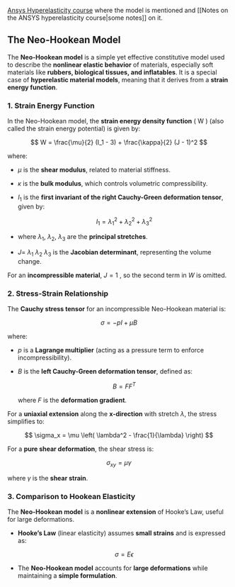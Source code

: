 ---
---

[Ansys Hyperelasticity course](https://innovationspace.ansys.com/product/hyperelasticity/) where the model is mentioned and [[Notes on the ANSYS hyperelasticity course|some notes]] on it. 

## The Neo-Hookean Model

The **Neo-Hookean model** is a simple yet effective constitutive model used to describe the **nonlinear elastic behavior** of materials, especially soft materials like **rubbers, biological tissues, and inflatables**. It is a special case of **hyperelastic material models**, meaning that it derives from a **strain energy function**.
### 1. Strain Energy Function

In the Neo-Hookean model, the **strain energy density function** \( W \) (also called the strain energy potential) is given by:

$$
W = \frac{\mu}{2} (I_1 - 3) + \frac{\kappa}{2} (J - 1)^2
$$

where:

- $\mu$ is the **shear modulus**, related to material stiffness.
- $\kappa$ is the **bulk modulus**, which controls volumetric compressibility.
- $I_1$ is the **first invariant of the right Cauchy-Green deformation tensor**, given by:

  $$
  I_1 = \lambda_1^2 + \lambda_2^2 + \lambda_3^2
  $$

- where $\lambda_1$, $\lambda_2$, $\lambda_3$  are the **principal stretches**.
- $J =$ $\lambda_1$ $\lambda_2$ $\lambda_3$ is the **Jacobian determinant**, representing the volume change.

For an **incompressible material**, $J = 1$ , so the second term in  $W$  is omitted.

### 2. Stress-Strain Relationship

The **Cauchy stress tensor** for an incompressible Neo-Hookean material is:

$$
\sigma = -pI + \mu B
$$

where:

- $p$  is a **Lagrange multiplier** (acting as a pressure term to enforce incompressibility).
- $B$ is the **left Cauchy-Green deformation tensor**, defined as:

  $$
  B = F F^T
  $$

  where $F$ is the **deformation gradient**.

For a **uniaxial extension** along the **x-direction** with stretch $\lambda$, the stress simplifies to:

$$
\sigma_x = \mu \left( \lambda^2 - \frac{1}{\lambda} \right)
$$

For a **pure shear deformation**, the shear stress is:

$$
\sigma_{xy} = \mu \gamma
$$

where $\gamma$  is the **shear strain**.

### 3. Comparison to Hookean Elasticity

The **Neo-Hookean model** is a **nonlinear extension** of Hooke’s Law, useful for large deformations.

- **Hooke’s Law** (linear elasticity) assumes **small strains** and is expressed as:

  $$
  \sigma = E \epsilon
  $$

- The **Neo-Hookean model** accounts for **large deformations** while maintaining a **simple formulation**.







